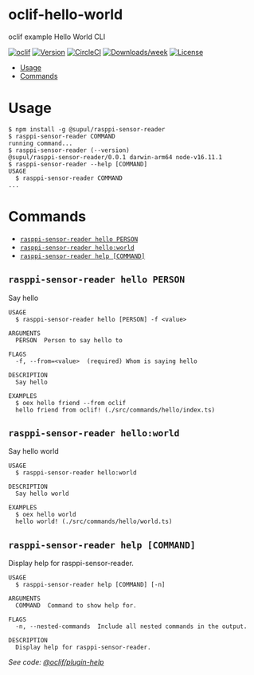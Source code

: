 oclif-hello-world
=================

oclif example Hello World CLI

[![oclif](https://img.shields.io/badge/cli-oclif-brightgreen.svg)](https://oclif.io)
[![Version](https://img.shields.io/npm/v/oclif-hello-world.svg)](https://npmjs.org/package/oclif-hello-world)
[![CircleCI](https://circleci.com/gh/oclif/hello-world/tree/main.svg?style=shield)](https://circleci.com/gh/oclif/hello-world/tree/main)
[![Downloads/week](https://img.shields.io/npm/dw/oclif-hello-world.svg)](https://npmjs.org/package/oclif-hello-world)
[![License](https://img.shields.io/npm/l/oclif-hello-world.svg)](https://github.com/oclif/hello-world/blob/main/package.json)

<!-- toc -->
* [Usage](#usage)
* [Commands](#commands)
<!-- tocstop -->
# Usage
<!-- usage -->
```sh-session
$ npm install -g @supul/rasppi-sensor-reader
$ rasppi-sensor-reader COMMAND
running command...
$ rasppi-sensor-reader (--version)
@supul/rasppi-sensor-reader/0.0.1 darwin-arm64 node-v16.11.1
$ rasppi-sensor-reader --help [COMMAND]
USAGE
  $ rasppi-sensor-reader COMMAND
...
```
<!-- usagestop -->
# Commands
<!-- commands -->
* [`rasppi-sensor-reader hello PERSON`](#rasppi-sensor-reader-hello-person)
* [`rasppi-sensor-reader hello:world`](#rasppi-sensor-reader-helloworld)
* [`rasppi-sensor-reader help [COMMAND]`](#rasppi-sensor-reader-help-command)

## `rasppi-sensor-reader hello PERSON`

Say hello

```
USAGE
  $ rasppi-sensor-reader hello [PERSON] -f <value>

ARGUMENTS
  PERSON  Person to say hello to

FLAGS
  -f, --from=<value>  (required) Whom is saying hello

DESCRIPTION
  Say hello

EXAMPLES
  $ oex hello friend --from oclif
  hello friend from oclif! (./src/commands/hello/index.ts)
```

## `rasppi-sensor-reader hello:world`

Say hello world

```
USAGE
  $ rasppi-sensor-reader hello:world

DESCRIPTION
  Say hello world

EXAMPLES
  $ oex hello world
  hello world! (./src/commands/hello/world.ts)
```

## `rasppi-sensor-reader help [COMMAND]`

Display help for rasppi-sensor-reader.

```
USAGE
  $ rasppi-sensor-reader help [COMMAND] [-n]

ARGUMENTS
  COMMAND  Command to show help for.

FLAGS
  -n, --nested-commands  Include all nested commands in the output.

DESCRIPTION
  Display help for rasppi-sensor-reader.
```

_See code: [@oclif/plugin-help](https://github.com/oclif/plugin-help/blob/v5.1.10/src/commands/help.ts)_
<!-- commandsstop -->
